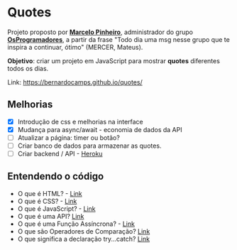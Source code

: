 # Quotes

Projeto proposto por **[Marcelo Pinheiro](https://twitter.com/mpinheir)**, administrador do grupo **[OsProgramadores](https://t.me/osprogramadores)**, a partir da frase 
"Todo dia uma msg nesse grupo que te inspira a continuar, ótimo" (MERCER, Mateus).

**Objetivo**: criar um projeto em JavaScript para mostrar **quotes** diferentes todos os dias.

Link: https://bernardocamps.github.io/quotes/

## Melhorias
- [x] Introdução de css e melhorias na interface
- [x] Mudança para async/await - economia de dados da API
- [ ] Atualizar a página: timer ou botão?
- [ ] Criar banco de dados para armazenar as quotes.
- [ ] Criar backend / API - [Heroku](https://www.heroku.com)

## Entendendo o código
* O que é HTML? - [Link](https://developer.mozilla.org/pt-BR/docs/Aprender/HTML/Introducao_ao_HTML/Getting_started)
* O que é CSS? - [Link](https://developer.mozilla.org/pt-BR/docs/Aprender/Getting_started_with_the_web/CSS_basico)
* O que é JavaScript? - [Link](https://developer.mozilla.org/pt-BR/docs/Learn/JavaScript/First_steps/O_que_e_JavaScript)
* O que é uma API? [Link](https://developer.mozilla.org/pt-BR/docs/Glossario/API)
* O que é uma Função Assíncrona? - [Link](https://developer.mozilla.org/pt-BR/docs/Web/JavaScript/Reference/Statements/funcoes_assincronas)
* O que são Operadores de Comparação? [Link](https://developer.mozilla.org/pt-BR/docs/Web/JavaScript/Reference/Operators/Operadores_de_comparação)
* O que significa a declaração try...catch? [Link](https://developer.mozilla.org/pt-BR/docs/Web/JavaScript/Reference/Statements/try...catch)
